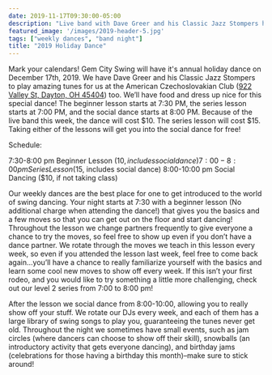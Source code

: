 ```yaml
---
date: 2019-11-17T09:30:00-05:00
description: "Live band with Dave Greer and his Classic Jazz Stompers hosted by Gem City Swing in December 2019"
featured_image: '/images/2019-header-5.jpg'
tags: ["weekly dances", "band night"]
title: "2019 Holiday Dance"
---
```


Mark your calendars! Gem City Swing will have it's annual holiday dance on December 17th, 2019. We have Dave Greer and his Classic Jazz Stompers to play amazing tunes for us at the American Czechoslovakian Club ([922 Valley St, Dayton, OH 45404](https://goo.gl/maps/FTHUeuSBqKnNEJgQ6)) too. We’ll have food and dress up nice for this special dance! The beginner lesson starts at 7:30 PM, the series lesson starts at 7:00 PM, and the social dance starts at 8:00 PM. Because of the live band this week, the dance will cost $10. The series lesson will cost $15. Taking either of the lessons will get you into the social dance for free!

<!--more-->

Schedule:

7:30-8:00 pm Beginner Lesson ($10, includes social dance)
7:00-8:00 pm Series Lesson ($15, includes social dance)
8:00-10:00 pm Social Dancing ($10, if not taking class)

Our weekly dances are the best place for one to get introduced to the world of swing dancing. Your night starts at 7:30 with a beginner lesson (No additional charge when attending the dance!) that gives you the basics and a few moves so that you can get out on the floor and start dancing! Throughout the lesson we change partners frequently to give everyone a chance to try the moves, so feel free to show up even if you don’t have a dance partner. We rotate through the moves we teach in this lesson every week, so even if you attended the lesson last week, feel free to come back again…you’ll have a chance to really familiarize yourself with the basics and learn some cool new moves to show off every week. If this isn’t your first rodeo, and you would like to try something a little more challenging, check out our level 2 series from 7:00 to 8:00 pm!

After the lesson we social dance from 8:00-10:00, allowing you to really show off your stuff. We rotate our DJs every week, and each of them has a large library of swing songs to play you, guaranteeing the tunes never get old. Throughout the night we sometimes have small events, such as jam circles (where dancers can choose to show off their skill), snowballs (an introductory activity that gets everyone dancing), and birthday jams (celebrations for those having a birthday this month)–make sure to stick around!
